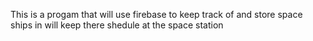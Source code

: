This is a progam that will use firebase to keep track of and 
store space ships in will keep there shedule at the space station